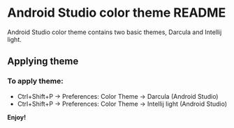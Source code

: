 # Android Studio color theme README

Android Studio color theme contains two basic themes, Darcula and Intellij light.

## Applying theme

### To apply theme:
* Ctrl+Shift+P -> Preferences: Color Theme -> Darcula (Android Studio)
* Ctrl+Shift+P -> Preferences: Color Theme -> Intellij light (Android Studio)

**Enjoy!**
